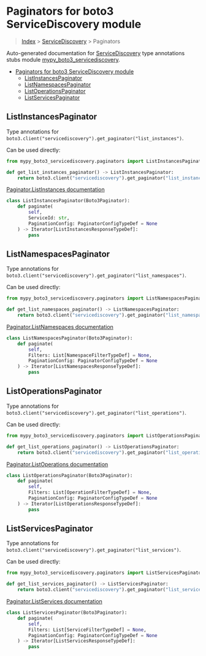 # Paginators for boto3 ServiceDiscovery module

> [Index](../index.md) > [ServiceDiscovery](./index.md) > Paginators

Auto-generated documentation for [ServiceDiscovery](https://boto3.amazonaws.com/v1/documentation/api/latest/reference/services/servicediscovery.html#ServiceDiscovery)
type annotations stubs module [mypy_boto3_servicediscovery](https://pypi.org/project/mypy-boto3-servicediscovery/).

- [Paginators for boto3 ServiceDiscovery module](#paginators-for-boto3-servicediscovery-module)
  - [ListInstancesPaginator](#listinstancespaginator)
  - [ListNamespacesPaginator](#listnamespacespaginator)
  - [ListOperationsPaginator](#listoperationspaginator)
  - [ListServicesPaginator](#listservicespaginator)

## ListInstancesPaginator

Type annotations for `boto3.client("servicediscovery").get_paginator("list_instances")`.

Can be used directly:

```python
from mypy_boto3_servicediscovery.paginators import ListInstancesPaginator

def get_list_instances_paginator() -> ListInstancesPaginator:
    return boto3.client("servicediscovery").get_paginator("list_instances")
```

[Paginator.ListInstances documentation](https://boto3.amazonaws.com/v1/documentation/api/latest/reference/services/servicediscovery.html#ServiceDiscovery.Paginator.ListInstances)

```python
class ListInstancesPaginator(Boto3Paginator):
    def paginate(
        self,
        ServiceId: str,
        PaginationConfig: PaginatorConfigTypeDef = None
    ) -> Iterator[ListInstancesResponseTypeDef]:
        pass
```
## ListNamespacesPaginator

Type annotations for `boto3.client("servicediscovery").get_paginator("list_namespaces")`.

Can be used directly:

```python
from mypy_boto3_servicediscovery.paginators import ListNamespacesPaginator

def get_list_namespaces_paginator() -> ListNamespacesPaginator:
    return boto3.client("servicediscovery").get_paginator("list_namespaces")
```

[Paginator.ListNamespaces documentation](https://boto3.amazonaws.com/v1/documentation/api/latest/reference/services/servicediscovery.html#ServiceDiscovery.Paginator.ListNamespaces)

```python
class ListNamespacesPaginator(Boto3Paginator):
    def paginate(
        self,
        Filters: List[NamespaceFilterTypeDef] = None,
        PaginationConfig: PaginatorConfigTypeDef = None
    ) -> Iterator[ListNamespacesResponseTypeDef]:
        pass
```
## ListOperationsPaginator

Type annotations for `boto3.client("servicediscovery").get_paginator("list_operations")`.

Can be used directly:

```python
from mypy_boto3_servicediscovery.paginators import ListOperationsPaginator

def get_list_operations_paginator() -> ListOperationsPaginator:
    return boto3.client("servicediscovery").get_paginator("list_operations")
```

[Paginator.ListOperations documentation](https://boto3.amazonaws.com/v1/documentation/api/latest/reference/services/servicediscovery.html#ServiceDiscovery.Paginator.ListOperations)

```python
class ListOperationsPaginator(Boto3Paginator):
    def paginate(
        self,
        Filters: List[OperationFilterTypeDef] = None,
        PaginationConfig: PaginatorConfigTypeDef = None
    ) -> Iterator[ListOperationsResponseTypeDef]:
        pass
```
## ListServicesPaginator

Type annotations for `boto3.client("servicediscovery").get_paginator("list_services")`.

Can be used directly:

```python
from mypy_boto3_servicediscovery.paginators import ListServicesPaginator

def get_list_services_paginator() -> ListServicesPaginator:
    return boto3.client("servicediscovery").get_paginator("list_services")
```

[Paginator.ListServices documentation](https://boto3.amazonaws.com/v1/documentation/api/latest/reference/services/servicediscovery.html#ServiceDiscovery.Paginator.ListServices)

```python
class ListServicesPaginator(Boto3Paginator):
    def paginate(
        self,
        Filters: List[ServiceFilterTypeDef] = None,
        PaginationConfig: PaginatorConfigTypeDef = None
    ) -> Iterator[ListServicesResponseTypeDef]:
        pass
```